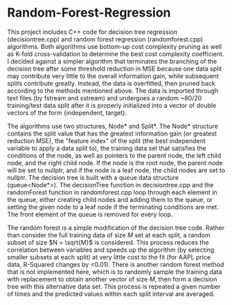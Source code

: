 # Random-Forest-Regression
This project includes C++ code for decision tree regression (decisiontree.cpp) and random forest regression (randomforest.cpp) algorithms. Both algorithms use bottom-up cost complexity pruning as well as K-fold cross-validation to determine the best cost complexity coefficient. I decided against a simpler algorithm that terminates the branching of the decision tree after some threshold reduction in MSE because one data split may contribute very little to the overall information gain, while subsequent splits contribute greatly. Instead, the data is overfitted, then pruned back according to the methods mentioned above. The data is imported through text files (by fstream and sstream) and undergoes a random ~80/20 training/test data split after it is properly initialized into a vector of double vectors of the form {independent, target}. 

The algorithms use two structures, Node* and Split*. The Node* structure contains the split value that has the greatest information gain (or greatest reduction MSE), the "feature index" of the split (the best independent variable to apply a data split to), the training data set that satisfies the conditions of the node, as well as pointers to the parent node, the left child node, and the right child node. If the node is the root node, the parent node will be set to nullptr, and if the node is a leaf node, the child nodes are set to nullptr. The decision tree is built with a queue data structure (queue<Node*>). The decisionTree function in decisiontree.cpp and the randomForest function in randomforest.cpp loop through each element in the queue, either creating child nodes and adding them to the queue, or setting the given node to a leaf node if the terminating conditions are met. The front element of the queue is removed for every loop.

The random forest is a simple modification of the decision tree code. Rather than consider the full training data of size $M$ set at each split, a random subset of size $N = \sqrt{M}$ is considered. This process reduces the correlation between variables and speeds up the algorithm (by selecting smaller subsets at each split) at very little cost to the fit (for AAPL price data, R-Squared changes by <0.01). There is another random forest method that is not implemented here, which is to randomly sample the training data with replacement to obtain another vector of size $M$, then form a decision tree with this alternative data set. This process is repeated a given number of times and the predicted values within each split interval are averaged.
